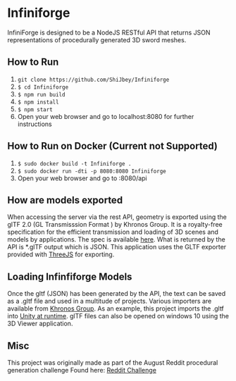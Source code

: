 # Infiniforge

InfiniForge is designed to be a NodeJS RESTful API that returns JSON
representations of procedurally generated 3D sword meshes.

## How to Run
1. ```git clone https://github.com/ShiJbey/Infiniforge```
2. ```$ cd Infiniforge```
2. ```$ npm run build```
4. ```$ npm install```
5. ```$ npm start```
6. Open your web browser and go to localhost:8080 for further instructions

## How to Run on Docker (Current not Supported)
1. ```$ sudo docker build -t Infiniforge .```
2. ```$ sudo docker run -dti -p 8080:8080 Infiniforge```
3. Open your web browser and go to <ip of Docker Containter>:8080/api

## How are models exported

When accessing the server via the rest API, geometry is exported using the
glTF 2.0 (GL Transmisssion Format ) by Khronos Group. It is a royalty-free
specification for the efficient transmission and loading of 3D scenes and
models by applications. The spec is available [here](https://www.khronos.org/gltf/ "glTF Overview").
What is returned by the API is *.glTF  output which is JSON. This
application uses the GLTF exporter provided with [ThreeJS](https://threejs.org/docs/#examples/exporters/GLTFExporter) for exporting.

## Loading Infinfiforge Models

Once the gltf (JSON) has been generated by the API, the text can be saved as a
.gltf file and used in a multitude of projects. Various importers are
available from [Khronos Group](https://www.khronos.org/gltf/). As an example, this project
imports the .gltf into [Unity at runtime](https://github.com/KhronosGroup/UnityGLTF).
glTF files can also be opened on windows 10 using the 3D Viewer application.

## Misc

This project was originally made as part of the August Reddit procedural generation challenge
Found here: [Reddit Challenge](https://www.reddit.com/r/proceduralgeneration/comments/4wubjy/monthly_challenge_9_august_2016_procedural_weapons/)
